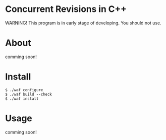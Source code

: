 # Concurrent Revisions in C++ #

WARNING! This program is in early stage of developing. You should not use.

# About

comming soon!

# Install

    $ ./waf configure
    $ ./waf build --check
    $ ./waf install

# Usage

comming soon!
